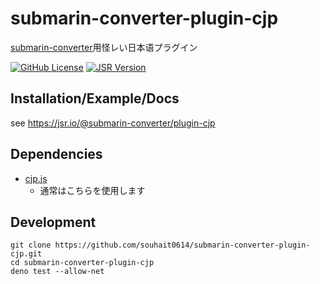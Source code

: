 # submarin-converter-plugin-cjp

[submarin-converter](https://jsr.io/@submarin-converter/core)用怪レい日本语プラグイン

[![GitHub License](https://img.shields.io/github/license/souhait0614/submarin-converter-plugin-cjp?style=flat-square)](/LICENSE)
[![JSR Version](https://img.shields.io/jsr/v/%40submarin-converter/plugin-cjp?style=flat-square)](https://jsr.io/@submarin-converter/plugin-cjp)

## Installation/Example/Docs

see <https://jsr.io/@submarin-converter/plugin-cjp>

## Dependencies

- [cjp.js](https://github.com/Submarinonline/cjp.js)
  - 通常はこちらを使用します

## Development

```shell
git clone https://github.com/souhait0614/submarin-converter-plugin-cjp.git
cd submarin-converter-plugin-cjp
deno test --allow-net
```
